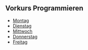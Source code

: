 ## Vorkurs Programmieren

 * [Montag](https://github.com/fabiberlin/Early-Bird-WiSe-2017/tree/master/Montag)
 * [Dienstag](https://github.com/fabiberlin/Early-Bird-WiSe-2017/tree/master/Dienstag)
 * [Mittwoch]()
 * [Donnerstag]()
 * [Freitag]()
